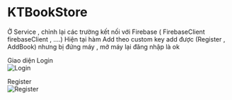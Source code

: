 # KTBookStore
Ở Service , chỉnh lại các trường kết nối với Firebase ( FirebaseClient firebaseClient , ....)
Hiện tại hàm Add theo custom key add được  (Register , AddBook) nhưng bị đứng máy , mở máy lại đăng nhập là ok

Giao diện Login <br>
![Login](https://github.com/Erik1404/KTBookStoreXamarin/assets/65452732/6b2fa5c4-5835-47c0-94d7-db82ee31a09b)


Register <br>
![Register](https://github.com/Erik1404/KTBookStoreXamarin/assets/65452732/e8e9a41c-df47-4b57-858e-f6aeb5647435)
